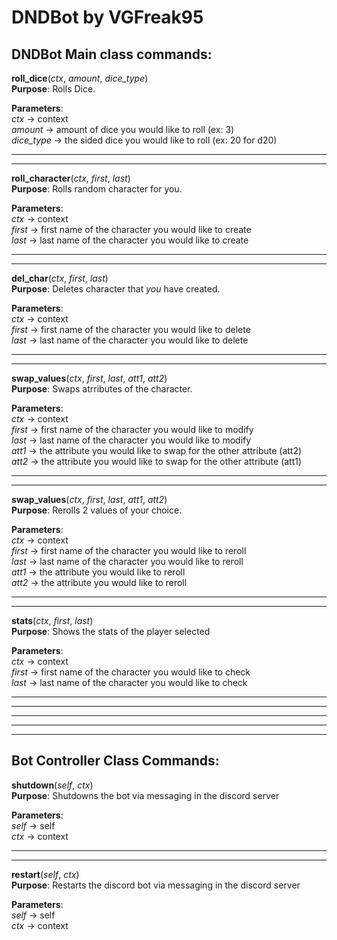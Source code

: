 # DNDBot by VGFreak95


## DNDBot Main class commands:
**roll_dice**(*ctx*, *amount*, *dice_type*)   <br />
**Purpose**: Rolls Dice.   <br />

**Parameters**:   <br />
*ctx* -> context    <br />
*amount* -> amount of dice you would like to roll (ex: 3)   <br />
*dice_type* -> the sided dice you would like to roll (ex: 20 for d20)

___
___


**roll_character**(*ctx*, *first*, *last*)   <br />
**Purpose**: Rolls random character for you.   <br />

**Parameters**:   <br />
*ctx* -> context    <br />
*first* -> first name of the character you would like to create  <br />
*last* -> last name of the character you would like to create

___
___


**del_char**(*ctx*, *first*, *last*)   <br />
**Purpose**: Deletes character that *you* have created.        <br />

**Parameters**:   <br />
*ctx* -> context    <br />
*first* -> first name of the character you would like to delete  <br />
*last* -> last name of the character you would like to delete

___
___


**swap_values**(*ctx*, *first*, *last*, *att1*, *att2*)   <br />
**Purpose**: Swaps atrributes of the character.       <br />

**Parameters**:   <br />
*ctx* -> context    <br />
*first* -> first name of the character you would like to modify  <br />
*last* -> last name of the character you would like to modify <br/>
*att1* -> the attribute you would like to swap for the other attribute (att2) <br />
*att2* -> the attribute you would like to swap for the other attribute (att1) <br/>

___
___



**swap_values**(*ctx*, *first*, *last*, *att1*, *att2*)   <br />
**Purpose**: Rerolls 2 values of your choice.      <br />

**Parameters**:   <br />
*ctx* -> context    <br />
*first* -> first name of the character you would like to reroll  <br />
*last* -> last name of the character you would like to reroll <br/>
*att1* -> the attribute you would like to reroll <br />
*att2* -> the attribute you would like to reroll  <br/>

___
___

**stats**(*ctx*, *first*, *last*)   <br />
**Purpose**: Shows the stats of the player selected   <br />

**Parameters**:   <br />
*ctx* -> context    <br />
*first* -> first name of the character you would like to check  <br />
*last* -> last name of the character you would like to check


___
___
___
___
___

## Bot Controller Class Commands:

**shutdown**(*self*, *ctx*)   <br />
**Purpose**: Shutdowns the bot via messaging in the discord server     <br />

**Parameters**:   <br />
*self* -> self <br/>
*ctx* -> context

___
___

**restart**(*self*, *ctx*)   <br />
**Purpose**: Restarts the discord bot via messaging in the discord server    <br />

**Parameters**:   <br />
*self* -> self <br/>
*ctx* -> context

